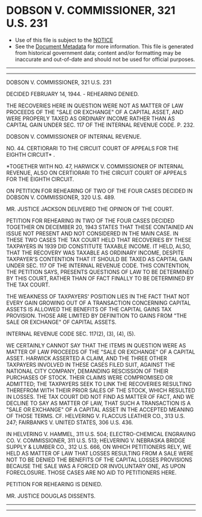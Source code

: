 ---
---

# DOBSON V. COMMISSIONER, 321 U.S. 231

* Use of this file is subject to the [NOTICE](https://github.com/publicdocs/notice/blob/master/NOTICE)
* See the [Document Metadata](../../../) for more information.
  This file is generated from historical government data; content and/or formatting may be inaccurate and out-of-date and should not be used for official purposes.

----------
----------

DOBSON V. COMMISSIONER, 321 U.S. 231

DECIDED FEBRUARY 14, 1944.  - REHEARING DENIED.

THE RECOVERIES HERE IN QUESTION WERE NOT AS MATTER OF LAW PROCEEDS OF THE "SALE OR EXCHANGE" OF A CAPITAL ASSET, AND WERE PROPERLY TAXED AS ORDINARY INCOME RATHER THAN AS CAPITAL GAIN UNDER SEC. 117 OF THE INTERNAL REVENUE CODE.  P. 232.

DOBSON V. COMMISSIONER OF INTERNAL REVENUE.

NO. 44.  CERTIORARI TO THE CIRCUIT COURT OF APPEALS FOR THE EIGHTH CIRCUIT\* .

\*TOGETHER WITH NO. 47, HARWICK V. COMMISSIONER OF INTERNAL REVENUE, ALSO ON CERTIORARI TO THE CIRCUIT COURT OF APPEALS FOR THE EIGHTH CIRCUIT.

ON PETITION FOR REHEARING OF TWO OF THE FOUR CASES DECIDED IN DOBSON V. COMMISSIONER, 320 U.S. 489.

MR. JUSTICE JACKSON DELIVERED THE OPINION OF THE COURT.

PETITION FOR REHEARING IN TWO OF THE FOUR CASES DECIDED TOGETHER ON DECEMBER 20, 1943 STATES THAT THESE CONTAINED AN ISSUE NOT PRESENT AND NOT CONSIDERED IN THE MAIN CASE.  IN THESE TWO CASES THE TAX COURT HELD THAT RECOVERIES BY THESE TAXPAYERS IN 1939 DID CONSTITUTE TAXABLE INCOME.  IT HELD, ALSO, THAT THE RECOVERY WAS TAXABLE AS ORDINARY INCOME, DESPITE TAXPAYER'S CONTENTION THAT IT SHOULD BE TAXED AS CAPITAL GAIN UNDER SEC. 117 OF THE INTERNAL REVENUE CODE.  THIS CONTENTION, THE PETITION SAYS, PRESENTS QUESTIONS OF LAW TO BE DETERMINED BY THIS COURT, RATHER THAN OF FACT FINALLY TO BE DETERMINED BY THE TAX COURT.

THE WEAKNESS OF TAXPAYERS' POSITION LIES IN THE FACT THAT NOT EVERY GAIN GROWING OUT OF A TRANSACTION CONCERNING CAPITAL ASSETS IS ALLOWED THE BENEFITS OF THE CAPITAL GAINS TAX PROVISION.  THOSE ARE LIMITED BY DEFINITION TO GAINS FROM "THE SALE OR EXCHANGE" OF CAPITAL ASSETS.

INTERNAL REVENUE CODE SEC. 117(2), (3), (4), (5).

WE CERTAINLY CANNOT SAY THAT THE ITEMS IN QUESTION WERE AS MATTER OF LAW PROCEEDS OF THE "SALE OR EXCHANGE" OF A CAPITAL ASSET.  HARWICK ASSERTED A CLAIM, AND THE THREE OTHER TAXPAYERS INVOLVED IN THESE CASES FILED SUIT, AGAINST THE NATIONAL CITY COMPANY, DEMANDING RESCISSION OF THEIR PURCHASES OF STOCK.  THEIR CLAIMS WERE COMPROMISED OR ADMITTED; THE TAXPAYERS SEEK TO LINK THE RECOVERIES RESULTING THEREFROM WITH THEIR PRIOR SALES OF THE STOCK, WHICH RESULTED IN LOSSES.  THE TAX COURT DID NOT FIND AS MATTER OF FACT, AND WE DECLINE TO SAY AS MATTER OF LAW, THAT SUCH A TRANSACTION IS A "SALE OR EXCHANGE" OF A CAPITAL ASSET IN THE ACCEPTED MEANING OF THOSE TERMS.  CF. HELVERING V. FLACCUS LEATHER CO., 313 U.S. 247; FAIRBANKS V. UNITED STATES, 306 U.S. 436.

IN HELVERING V. HAMMEL, 311 U.S. 504; ELECTRO-CHEMICAL ENGRAVING CO. V. COMMISSIONER, 311 U.S. 513; HELVERING V. NEBRASKA BRIDGE SUPPLY & LUMBER CO., 312 U.S. 666, ON WHICH PETITIONERS RELY, WE HELD AS MATTER OF LAW THAT LOSSES RESULTING FROM A SALE WERE NOT TO BE DENIED THE BENEFITS OF THE CAPITAL LOSSES PROVISIONS BECAUSE THE SALE WAS A FORCED OR INVOLUNTARY ONE, AS UPON FORECLOSURE.  THOSE CASES ARE NO AID TO PETITIONERS HERE.

PETITION FOR REHEARING IS DENIED.

MR. JUSTICE DOUGLAS DISSENTS.


----------
----------


